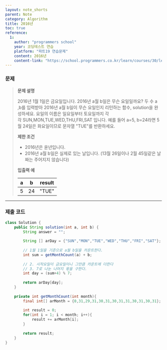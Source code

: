 ```yaml
---
layout: note_shorts
parent: Note
category: Algorithm
title: 2016년
toc: true
reference:
  1: 
    author: "programmers school"
    year: 코딩테스트 연습
    platform: "파트19 연습문제"
    content: 2016년
    content-link: "https://school.programmers.co.kr/learn/courses/30/lessons/12901"
---
```


### 문제

> **문제 설명**
>
> 2016년 1월 1일은 금요일입니다. 2016년 a월 b일은 무슨 요일일까요? 두 수 a ,b를 입력받아 2016년 a월 b일이 무슨 요일인지 리턴하는 함수, solution을 완성하세요. 요일의 이름은 일요일부터 토요일까지 각각 SUN,MON,TUE,WED,THU,FRI,SAT 입니다. 예를 들어 a=5, b=24라면 5월 24일은 화요일이므로 문자열 "TUE"를 반환하세요.
>
> **제한 조건**
>
> - 2016년은 윤년입니다. 
> - 2016년 a월 b일은 실제로 있는 날입니다. (13월 26일이나 2월 45일같은 날짜는 주어지지 않습니다)
>
> **입출력 예**
> 
> | a | b | result |
> | --- | --- | --- |
> | 5 | 24 | "TUE" |

---

### 제출 코드

```java
class Solution {
    public String solution(int a, int b) {
        String answer = "";
        
        String [] arDay = {"SUN","MON","TUE","WED","THU","FRI","SAT"};
        
        // 1월 1일을 기준으로 a월 b일을 카운트한다.
        int sum = getMonthCount(a) + b;
        
        // 2. 시작요일이 금요일이니 그만큼 카운트에 더한다
        // 3. 7로 나눈 나머지 몫을 구한다.
        int day = (sum+4) % 7;
        
        return arDay[day];
    }
    
    private int getMonthCount(int month){
        final int[] arMonth = {0,31,29,31,30,31,30,31,31,30,31,30,31};
        
        int result = 0;
        for(int i = 1; i < month; i++){
            result += arMonth[i];
        }
        
        return result;
    }
}
```